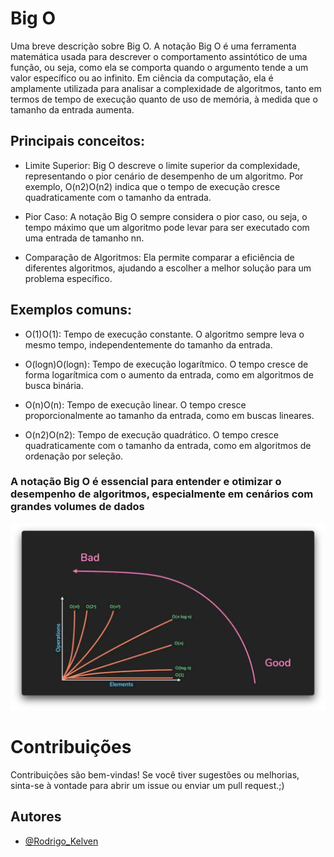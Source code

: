 
# Big O

Uma breve descrição sobre Big O.
A notação Big O é uma ferramenta matemática usada para descrever o comportamento assintótico de uma função, ou seja, como ela se comporta quando o argumento tende a um valor específico ou ao infinito. Em ciência da computação, ela é amplamente utilizada para analisar a complexidade de algoritmos, tanto em termos de tempo de execução quanto de uso de memória, à medida que o tamanho da entrada aumenta.

## Principais conceitos:

- Limite Superior: Big O descreve o limite superior da complexidade, representando o pior cenário de desempenho de um algoritmo. Por exemplo, O(n2)O(n2) indica que o tempo de execução cresce quadraticamente com o tamanho da entrada.

- Pior Caso: A notação Big O sempre considera o pior caso, ou seja, o tempo máximo que um algoritmo pode levar para ser executado com uma entrada de tamanho nn.

- Comparação de Algoritmos: Ela permite comparar a eficiência de diferentes algoritmos, ajudando a escolher a melhor solução para um problema específico.

## Exemplos comuns:

- O(1)O(1): Tempo de execução constante. O algoritmo sempre leva o mesmo tempo, independentemente do tamanho da entrada.

- O(log⁡n)O(logn): Tempo de execução logarítmico. O tempo cresce de forma logarítmica com o aumento da entrada, como em algoritmos de busca binária.

- O(n)O(n): Tempo de execução linear. O tempo cresce proporcionalmente ao tamanho da entrada, como em buscas lineares.

- O(n2)O(n2): Tempo de execução quadrático. O tempo cresce quadraticamente com o tamanho da entrada, como em algoritmos de ordenação por seleção.

### A notação Big O é essencial para entender e otimizar o desempenho de algoritmos, especialmente em cenários com grandes volumes de dados

![Logo](/img/bigOtwo.webp)


# Contribuições
Contribuições são bem-vindas! Se você tiver sugestões ou melhorias, sinta-se à vontade para abrir um issue ou enviar um pull request.;)

## Autores
- [@Rodrigo_Kelven](https://github.com/Rodrigo-Kelven)